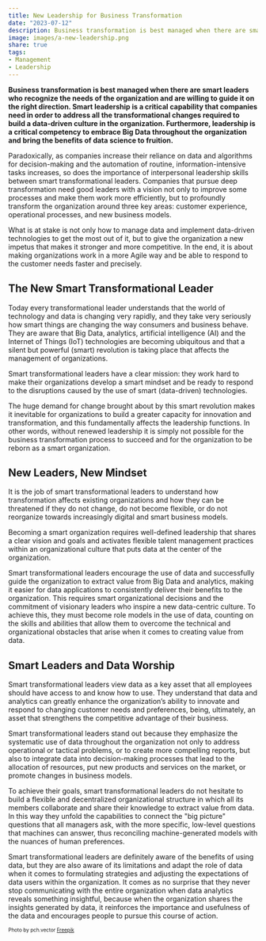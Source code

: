 ```yaml
---
title: New Leadership for Business Transformation
date: "2023-07-12"
description: Business transformation is best managed when there are smart leaders who recognize the needs of the organization and are willing to guide it on the right direction. Smart leadership is a critical capability that companies must put into practice when they set out to build a data-driven culture in the organization.
image: images/a-new-leadership.png
share: true
tags:
- Management
- Leadership
---
```


**Business transformation is best managed when there are smart leaders who recognize the needs of the organization and are willing to guide it on the right direction. Smart leadership is a critical capability that companies need in order to address all the transformational changes required to build a data-driven culture in the organization. Furthermore, leadership is a critical competency to embrace Big Data throughout the organization and bring the benefits of data science to fruition.**

Paradoxically, as companies increase their reliance on data and algorithms for decision-making and the automation of routine, information-intensive tasks increases, so does the importance of interpersonal leadership skills between smart transformational leaders. Companies that pursue deep transformation need good leaders with a vision not only to improve some processes and make them work more efficiently, but to profoundly transform the organization around three key areas: customer experience, operational processes, and new business models. 

What is at stake is not only how to manage data and implement data-driven technologies to get the most out of it, but to give the organization a new impetus that makes it stronger and more competitive. In the end, it is about making organizations work in a more Agile way and be able to respond to the customer needs faster and precisely.

## The New Smart Transformational Leader
Today every transformational leader understands that the world of technology and data is changing very rapidly, and they take very seriously how smart things are changing the way consumers and business behave. They are aware that Big Data, analytics, artificial intelligence (AI) and the Internet of Things (IoT) technologies are becoming ubiquitous and that a silent but powerful (smart) revolution is taking place that affects the management of organizations. 

Smart transformational leaders have a clear mission: they work hard to make their organizations develop a smart mindset and be ready to respond to the disruptions caused by the use of smart (data-driven) technologies.

The huge demand for change brought about by this smart revolution makes it inevitable for organizations to build a greater capacity for innovation and transformation, and this fundamentally affects the leadership functions. In other words, without renewed leadership it is simply not possible for the business transformation process to succeed and for the organization to be reborn as a smart organization. 

## New Leaders, New Mindset
It is the job of smart transformational leaders to understand how transformation affects existing organizations and how they can be threatened if they do not change, do not become flexible, or do not reorganize towards increasingly digital and smart business models. 

Becoming a smart organization requires well-defined leadership that shares a clear vision and goals and activates flexible talent management practices within an organizational culture that puts data at the center of the organization.

Smart transformational leaders encourage the use of data and successfully guide the organization to extract value from Big Data and analytics, making it easier for data applications to consistently deliver their benefits to the organization. This requires smart organizational decisions and the commitment of visionary leaders who inspire a new data-centric culture. To achieve this, they must become role models in the use of data, counting on the skills and abilities that allow them to overcome the technical and organizational obstacles that arise when it comes to creating value from data.

## Smart Leaders and Data Worship
Smart transformational leaders view data as a key asset that all employees should have access to and know how to use. They understand that data and analytics can greatly enhance the organization’s ability to innovate and respond to changing customer needs and preferences, being, ultimately, an asset that strengthens the competitive advantage of their business.

Smart transformational leaders stand out because they emphasize the systematic use of data throughout the organization not only to address operational or tactical problems, or to create more compelling reports, but also to integrate data into decision-making processes that lead to the allocation of resources, put new products and services on the market, or promote changes in business models. 

To achieve their goals, smart transformational leaders do not hesitate to build a flexible and decentralized organizational structure in which all its members collaborate and share their knowledge to extract value from data. In this way they unfold the capabilities to connect the "big picture" questions that all managers ask, with the more specific, low-level questions that machines can answer, thus reconciling machine-generated models with the nuances of human preferences. 

Smart transformational leaders are definitely aware of the benefits of using data, but they are also aware of its limitations and adapt the role of data when it comes to formulating strategies and adjusting the expectations of data users within the organization. It comes as no surprise that they never stop communicating with the entire organization when data analytics reveals something insightful, because when the organization shares the insights generated by data, it reinforces the importance and usefulness of the data and encourages people to pursue this course of action.

<p style= "font-size:10px;">Photo by pch.vector <a href="https://www.freepik.es/vector-gratis/bote-remos-equipo-negocios_6974857.htm#query=leadership&position=33&from_view=search&track=sph#position=33&query=leadership" target="_blank">Freepik</a></p>